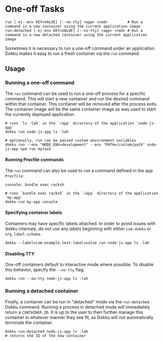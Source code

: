# One-off Tasks

```
run [-e|--env KEY=VALUE] [--no-tty] <app> <cmd>         # Run a command in a new container using the current application image
run:detached [-e|-env KEY=VALUE] [--no-tty] <app> <cmd> # Run a command in a new detached container using the current application image
```

Sometimes it is necessary to run a one-off command under an application. Dokku makes it easy to run a fresh container via the `run` command.

## Usage

### Running a one-off command

The `run` command can be used to run a one-off process for a specific command. This will start a new container and run the desired command within that container. This contianer will be removed after the process exits. The container image will be the same container image as was used to start the currently deployed application.

```shell
# runs `ls -lah` in the `/app` directory of the application `node-js-app`
dokku run node-js-app ls -lah

# optionally, run can be passed custom environment variables
dokku run --env "NODE_ENV=development" --env "PATH=/custom/path" node-js-app npm run mytask
```

#### Running Procfile commands

The `run` command can also be used to run a command defined in the app `Procfile`:

```
console: bundle exec racksh
```

```shell
# runs `bundle exec racksh` in the `/app` directory of the application `my-app`
dokku run my-app console
```

#### Specifying container labels

Containers may have specific labels attached. In order to avoid issues with dokku internals, do not use any labels beginning with either `com.dokku` or `org.label-schema`.

```shell
dokku --label=com.example.test-label=value run node-js-app ls -lah
```

#### Disabling TTY

One-off containers default to interactive mode where possible. To disable this behavior, specify the `--no-tty` flag:

```shell
dokku run --no-tty node-js-app ls -lah
```

### Running a detached container

Finally, a container can be run in "detached" mode via the `run:detached` Dokku command. Running a process in detached mode will immediately return a `CONTAINER_ID`. It is up to the user to then further manage this container in whatever manner they see fit, as Dokku will *not* automatically terminate the container.

```shell
dokku run:detached node-js-app ls -lah
# returns the ID of the new container
```
